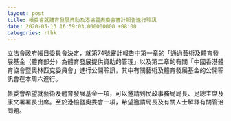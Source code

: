 ```yaml
---
layout: post
title: 帳委會就體育發展資助及港協暨奧委會審計報告進行聆訊
date: 2020-05-13 16:59:03.000000000 +08:00
categories: rthk
---
```


立法會政府帳目委員會決定，就第74號審計報告中第一章的「通過藝術及體育發展基金（體育部分）為體育發展提供資助的管理」以及第二章的有關「中國香港體育協會暨奧林匹克委員會」進行公開聆訊，其中有關藝術及體育發展基金的公開聆訊會在本周六進行。 

帳委會希望就藝術及體育發展基金一項，可以邀請到民政事務局局長、足總主席及康文署署長出席。至於港協暨奧委會一項，希望邀請局長及有關人士解釋有關管治問題。
